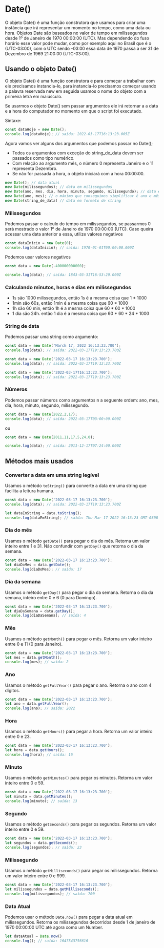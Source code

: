 # Date()

O objeto Date() é uma função construtora que usamos para criar uma instância que irá representar um momento no tempo, como uma data ou hora. Objetos Date são baseados no valor de tempo em milissegundos desde 1º de Janeiro de 1970 00:00:00 (UTC). Mas dependendo do fuso horário esse valor pode mudar, como por exemplo aqui no Brasil que é o (UTC-03:00), com o UTC sendo -03:00 essa data de 1970 passa a ser 31 de Dezembro de 1969 21:00:00 (UTC-03:00).

## Usando o objeto Date()

O objeto Date() é uma função construtora e para começar a trabalhar com ele precisamos instancia-lo, para instancia-lo precisamos começar usando a palavra reservada new em seguida usamos o nome do objeto com a primeira letra em maiúsculo.

Se usarmos o objeto Date() sem passar argumentos ele irá retornar a a data e a hora do computador no momento em que o script foi executado.

Sintaxe:

```js
const dataHoje = new Date();
console.log(dataHoje); // saída: 2022-03-17T16:13:23.005Z
```

Agora vamos ver alguns dos argumentos que podemos passar no Date();

* Todos os argumentos com exceção do string_de_data devem ser passados como tipo numérico.
* Com relação ao argumento mês, o número 0 representa Janeiro e o 11 representa Dezembro.
* Se não for passada a hora, o objeto iniciará com a hora 00:00:00.

```js
new Date(); // data atual
new Date(milissegundos); // data em milissegundos
new Date(ano, mes, dia, hora, minuto, segundo, milissegundo); // data em números, cortamos o 0 a esquerda.
new Date(ano, mes); // o máximo que conseguimos simplificar é ano e mês.
new Date(string_de_data) // data em formato de string
```

### Milissegundos

Podemos passar o calculo do tempo em milissegundos, se passarmos 0 será mostrado o valor 1º de Janeiro de 1970 00:00:00 (UTC). Caso queira acessar uma data anterior a essa, utilize valores negativos

```js
const dataInicio = new Date(0);
console.log(dataInicio); // saída: 1970-01-01T00:00:00.000Z
```

Podemos usar valores negativos

```js
const data = new Date(-400000000000);

console.log(data); // saída: 1843-03-31T16:53:20.000Z
```

### Calculando minutos, horas e dias em milissegundos
* 1s são 1000 milissegundos, então 1s é a mesma coisa que 1 * 1000
* 1min são 60s, então 1min é a mesma coisa que 60 * 1000
* 1h são 60 min, então 1h é a mesma coisa que 60 * 60 * 1000
* 1 dia são 24h. então 1 dia é a mesma coisa que 60 * 60 * 24 * 1000

### String de data

Podemos passar uma string como argumento:

```js
const data = new Date('March 17, 2022 16:13:23.700');
console.log(data); // saída: 2022-03-17T19:13:23.700Z
```

```js
const data = new Date('2022-03-17 16:13:23.700');
console.log(data); // saída: 2022-03-17T19:13:23.700Z
```

```js
const data = new Date('2022-03-17T16:13:23.700');
console.log(data); // saída: 2022-03-17T19:13:23.700Z
```

### Números

Podemos passar números como argumentos n a seguente ordem: ano, mes, dia, hora, minuto, segundo, milissegundo.

```js
const data = new Date(2022,2,17);
console.log(data); // saída: 2022-03-17T03:00:00.000Z
```

ou

```js
const data = new Date(2011,11,17,5,24,0);

console.log(data); // saída: 2011-12-17T07:24:00.000Z
```

## Métodos mais usados

### Converter a data em uma string legível

Usamos o método `toString()` para converte a data em uma string que facilita a leitura humana.

```js
const data = new Date('2022-03-17 16:13:23.700');
console.log(data); // saída: 2022-03-17T19:13:23.700Z

let dataEmString = data.toString();
console.log(dataEmString); // saída: Thu Mar 17 2022 16:13:23 GMT-0300 (Horário Padrão de Brasília)
```

### Dia do mês

Usamos o método `getDate()` para pegar o dia do mês. Retorna um valor inteiro entre 1 e 31. Não confundir com `getDay()` que retorna o dia da semana.

```js
const data = new Date('2022-03-17 16:13:23.700');
let diaDoMes = data.getDate();
console.log(diaDoMes); // saída: 17
```

### Dia da semana

Usamos o método `getDay()` para pegar o dia da semana. Retorna o dia da semana, inteiro entre 0 e 6 (0 para Domingo).

```js
const data = new Date('2022-03-17 16:13:23.700');
let diaDaSemana = data.getDay();
console.log(diaDaSemana); // saída: 4
```

### Mês

Usamos o método `getMonth()` para pegar o mês. Retorna um valor inteiro entre 0 e 11 (0 para Janeiro).

```js
const data = new Date('2022-03-17 16:13:23.700');
let mes = data.getMonth();
console.log(mes); // saída: 2
```

### Ano

Usamos o método `getFullYear()` para pegar o ano. Retorna o ano com 4 dígitos.

```js
const data = new Date('2022-03-17 16:13:23.700');
let ano = data.getFullYear();
console.log(ano); // saída: 2022
```

### Hora

Usamos o método `getHours()` para pegar a hora. Retorna um valor inteiro entre 0 e 23.

```js
const data = new Date('2022-03-17 16:13:23.700');
let hora = data.getHours();
console.log(hora); // saída: 16
```

### Minuto

Usamos o método `getMinutes()` para pegar os minutos. Retorna um valor inteiro entre 0 e 59.

```js
const data = new Date('2022-03-17 16:13:23.700');
let minuto = data.getMinutes();
console.log(minuto); // saída: 13
```

### Segundo

Usamos o método `getSeconds()` para pegar os segundos. Retorna um valor inteiro entre 0 e 59.

```js
const data = new Date('2022-03-17 16:13:23.700');
let segundos = data.getSeconds();
console.log(segundos); // saída: 23
```

### Milissegundo

Usamos o método `getMilliseconds()` para pegar os milissegundos. Retorna um valor inteiro entre 0 e 999.

```js
const data = new Date('2022-03-17 16:13:23.700');
let milissegundos = data.getMilliseconds();
console.log(milissegundos); // saída: 700
```

### Data Atual

Podemos usar o método `Date.now()` para pegar a data atual em milissegundos. Retorna os milissegundos decorridos desde 1 de janeiro de 1970 00:00:00 UTC até agora como um  Number.

```js
let dataAtual = Date.now()
console.log(); // saída: 1647543756616
```
